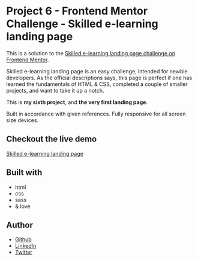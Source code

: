 # Project 6 - Frontend Mentor Challenge - Skilled e-learning landing page

This is a solution to the [Skilled e-learning landing page challenge on Frontend Mentor](https://www.frontendmentor.io/challenges/skilled-elearning-landing-page-S1ObDrZ8q).

Skilled e-learning landing page is an easy challenge, intended for newbie developers. As the official descriptions says, this page is perfect if one has learned the fundamentals of HTML & CSS, completed a couple of smaller projects, and want to take it up a notch.

This is **my sixth project**, and **the very first landing page**.

Built in accordance with given references. Fully responsive for all screen size devices.

## Checkout the live demo

[Skilled e-learning landing page](https://peac-h.github.io/6_Skilled-e-Learning-Landing-Page/)

## Built with

- html
- css
- sass
- & love

## Author

- [Github](https://github.com/Peac-h)
- [LinkedIn](https://www.linkedin.com/in/tamta-lomidze-b336b9266/)
- [Twitter](https://twitter.com/p6eac_h)
